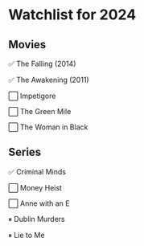 # Watchlist for 2024

## Movies

&#x2705; The Falling (2014)

&#x2705; The Awakening (2011)

&#x2B1C; Impetigore 

&#x2B1C; The Green Mile

&#x2B1C; The Woman in Black

## Series

&#x2705; Criminal Minds

&#x2B1C; Money Heist

&#x2B1C; Anne with an E

&#x23F8; Dublin Murders 

&#x23F8; Lie to Me